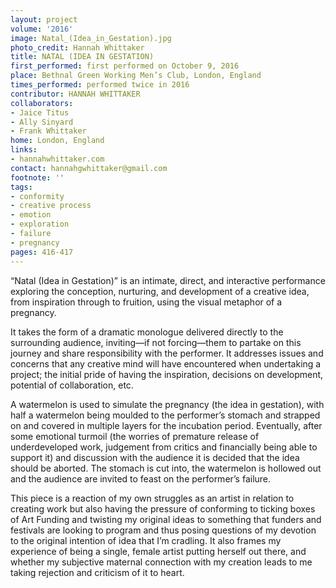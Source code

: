 ```yaml
---
layout: project
volume: '2016'
image: Natal_(Idea_in_Gestation).jpg
photo_credit: Hannah Whittaker
title: NATAL (IDEA IN GESTATION)
first_performed: first performed on October 9, 2016
place: Bethnal Green Working Men’s Club, London, England
times_performed: performed twice in 2016
contributor: HANNAH WHITTAKER
collaborators:
- Jaice Titus
- Ally Sinyard
- Frank Whittaker
home: London, England
links:
- hannahwhittaker.com
contact: hannahgwhittaker@gmail.com
footnote: ''
tags:
- conformity
- creative process
- emotion
- exploration
- failure
- pregnancy
pages: 416-417
---
```


“Natal (Idea in Gestation)” is an intimate, direct, and interactive performance exploring the conception, nurturing, and development of a creative idea, from inspiration through to fruition, using the visual metaphor of a pregnancy.

It takes the form of a dramatic monologue delivered directly to the surrounding audience, inviting—if not forcing—them to partake on this journey and share responsibility with the performer. It addresses issues and concerns that any creative mind will have encountered when undertaking a project; the initial pride of having the inspiration, decisions on development, potential of collaboration, etc.

A watermelon is used to simulate the pregnancy (the idea in gestation), with half a watermelon being moulded to the performer’s stomach and strapped on and covered in multiple layers for the incubation period. Eventually, after some emotional turmoil (the worries of premature release of underdeveloped work, judgement from critics and financially being able to support it) and discussion with the audience it is decided that the idea should be aborted. The stomach is cut into, the watermelon is hollowed out and the audience are invited to feast on the performer’s failure.

This piece is a reaction of my own struggles as an artist in relation to creating work but also having the pressure of conforming to ticking boxes of Art Funding and twisting my original ideas to something that funders and festivals are looking to program and thus posing questions of my devotion to the original intention of idea that I’m cradling. It also frames my experience of being a single, female artist putting herself out there, and whether my subjective maternal connection with my creation leads to me taking rejection and criticism of it to heart.
